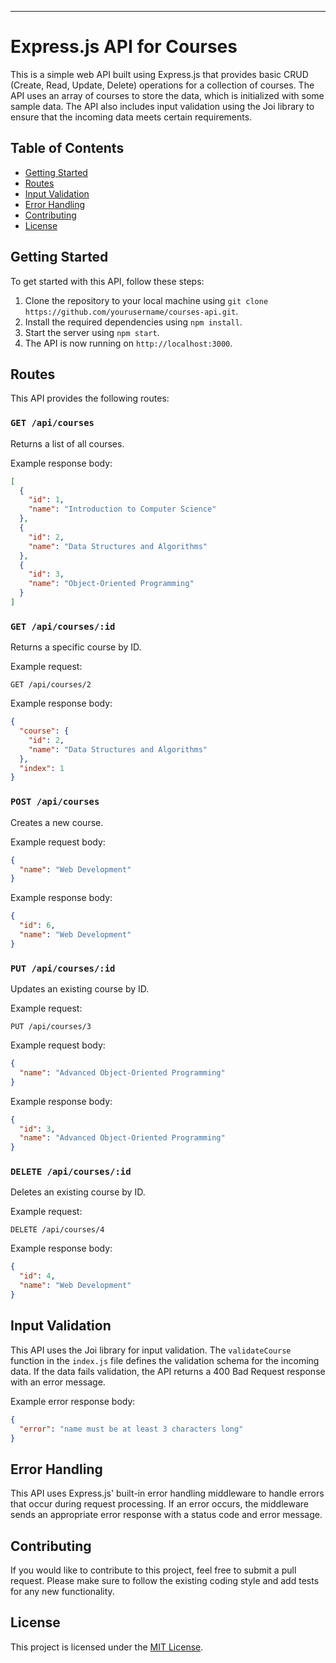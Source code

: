 
---

# Express.js API for Courses

This is a simple web API built using Express.js that provides basic CRUD (Create, Read, Update, Delete) operations for a collection of courses. The API uses an array of courses to store the data, which is initialized with some sample data. The API also includes input validation using the Joi library to ensure that the incoming data meets certain requirements.

## Table of Contents

- [Getting Started](#getting-started)
- [Routes](#routes)
- [Input Validation](#input-validation)
- [Error Handling](#error-handling)
- [Contributing](#contributing)
- [License](#license)

## Getting Started

To get started with this API, follow these steps:

1. Clone the repository to your local machine using `git clone https://github.com/yourusername/courses-api.git`.
2. Install the required dependencies using `npm install`.
3. Start the server using `npm start`.
4. The API is now running on `http://localhost:3000`.

## Routes

This API provides the following routes:

### `GET /api/courses`

Returns a list of all courses.

Example response body:

```json
[
  {
    "id": 1,
    "name": "Introduction to Computer Science"
  },
  {
    "id": 2,
    "name": "Data Structures and Algorithms"
  },
  {
    "id": 3,
    "name": "Object-Oriented Programming"
  }
]
```

### `GET /api/courses/:id`

Returns a specific course by ID.

Example request:

```
GET /api/courses/2
```

Example response body:

```json
{
  "course": {
    "id": 2,
    "name": "Data Structures and Algorithms"
  },
  "index": 1
}
```

### `POST /api/courses`

Creates a new course.

Example request body:

```json
{
  "name": "Web Development"
}
```

Example response body:

```json
{
  "id": 6,
  "name": "Web Development"
}
```

### `PUT /api/courses/:id`

Updates an existing course by ID.

Example request:

```
PUT /api/courses/3
```

Example request body:

```json
{
  "name": "Advanced Object-Oriented Programming"
}
```

Example response body:

```json
{
  "id": 3,
  "name": "Advanced Object-Oriented Programming"
}
```

### `DELETE /api/courses/:id`

Deletes an existing course by ID.

Example request:

```
DELETE /api/courses/4
```

Example response body:

```json
{
  "id": 4,
  "name": "Web Development"
}
```

## Input Validation

This API uses the Joi library for input validation. The `validateCourse` function in the `index.js` file defines the validation schema for the incoming data. If the data fails validation, the API returns a 400 Bad Request response with an error message.

Example error response body:

```json
{
  "error": "name must be at least 3 characters long"
}
```

## Error Handling

This API uses Express.js' built-in error handling middleware to handle errors that occur during request processing. If an error occurs, the middleware sends an appropriate error response with a status code and error message.

## Contributing

If you would like to contribute to this project, feel free to submit a pull request. Please make sure to follow the existing coding style and add tests for any new functionality.

## License

This project is licensed under the [MIT License](LICENSE).